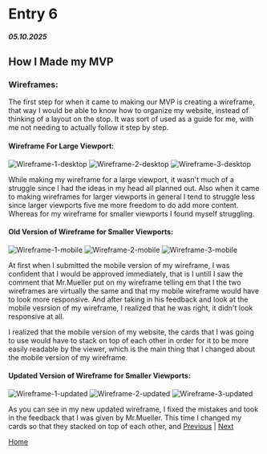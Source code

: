 # Entry 6
##### 05.10.2025

## How I Made my MVP

### Wireframes:
The first step for when it came to making our MVP is creating a wireframe, that way I would be able to know how to organize my website, instead of thinking of a layout on the stop. It was sort of used as a guide for me, with me not needing to actually follow it step by step. 
#### Wireframe For Large Viewport:
![Wireframe-1-desktop](../img/new-1-d.png)
![Wireframe-2-desktop](../img/new-2-d.png)
![Wireframe-3-desktop](../img/new-3-d.png)

While making my wireframe for a large viewport, it wasn't much of a struggle since I had the ideas in my head all planned out. Also when it came to making wireframes for larger viewports in general I tend to struggle less since larger viewports five me more freedom to do add more content. Whereas for my wireframe for smaller viewports I found myself struggling. 

#### Old Version of Wireframe for Smaller Viewports: 
![Wireframe-1-mobile](../img/wireframe-mobile.png)
![Wireframe-2-mobile](../img/wireframe-mobile-2.png)
![Wireframe-3-mobile](../img/wireframe-mobile-3.png)

At first when I submitted the mobile version of my wireframe, I was confident that I would be approved immediately, that is I untill I saw the comment that Mr.Mueller put on my wireframe telling em that I the two wireframes are virtually the same and that my mobile wireframe would have to look more responsive. And after taking in his feedback and look at the mobile vesrsion of my wireframe, I realized that he was right, it didn't look responsive at all. 

I realized that the mobile version of my website, the cards that I was going to use would have to stack on top of each other in order for it to be more easily readable by the viewer, which is the main thing that I changed about the mobile version of my wireframe. 

#### Updated Version of Wireframe for Smaller Viewports: 
![Wireframe-1-updated](../img/updated-wireframe-1.png)
![Wireframe-2-updated](../img/updated-wireframe-2.png)
![Wireframe-3-updated](../img/updated-wireframe-3.png)

As you can see in my new updated wireframe, I fixed the mistakes and took in the feedback that I was given by Mr.Mueller. This time I changed my cards so that they stacked on top of each other, and 
[Previous](entry05.md) | [Next](entry07.md)

[Home](../README.md)
